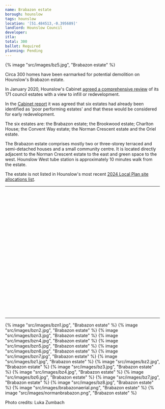 ```yaml
---
name: Brabazon estate 
borough: hounslow 
tags: hounslow
location: '[51.484513,-0.395689]'
landlord: Hounslow Council
developer:
itla:
total: 300
ballot: Required
planning: Pending
---
```

{% image "src/images/bz5.jpg", "Brabazon estate" %}

Circa 300 homes have been earmarked for potential demolition on Hounslow's Brabazon estate.

In January 2020, Hounslow's Cabinet [agreed a comprehensive review](https://democraticservices.hounslow.gov.uk/documents/s157644/CEX432%20Housing%20Estate%20Regeneration%20Programme.pdf) of its 171 council estates with a view to infill or redevelopment.

In the [Cabinet report](https://democraticservices.hounslow.gov.uk/documents/s157644/CEX432%20Housing%20Estate%20Regeneration%20Programme.pdf) it was agreed that six estates had already been identified as 'poor performing estates' and that these would be considered for early redevelopment.

The six estates are: the Brabazon estate; the Brookwood estate; Charlton House; the Convent Way estate; the Norman Crescent estate and the Oriel estate.

The Brabazon estate comprises mostly two or three-storey terraced and semi-detached houses and a small community centre. It is located directly adjacent to the Norman Crescent estate to the east and green space to the west. Hounslow West tube station is approximately 10 minutes walk from the estate.

The estate is not listed in Hounslow's most recent [2024 Local Plan site allocations list](https://lbhounslow.sharepoint.com/sites/InternetLinks/pp/Shared%20Documents/Forms/AllItems.aspx?id=%2Fsites%2FInternetLinks%2Fpp%2FShared%20Documents%2FOther%20%28NOT%20on%20website%29%2FReg%2019%20Local%20Plan%202020%2D2041%20Site%20Allocations%20for%20consultation%20link%20from%20interactive%20Local%20Plan%2FHounslow%20Local%20Plan%202020%2D2041%20Chapter%2012%20%2D%20Site%20Allocations%20%28Reg%2019%29%2Epdf&parent=%2Fsites%2FInternetLinks%2Fpp%2FShared%20Documents%2FOther%20%28NOT%20on%20website%29%2FReg%2019%20Local%20Plan%202020%2D2041%20Site%20Allocations%20for%20consultation%20link%20from%20interactive%20Local%20Plan&p=true&ga=1).

---

<!------------THE CODE BELOW RENDERS THE MAP - DO NOT EDIT! ---------------------------->

<div id="map" style="width: 100%; height: 400px;"></div>

<script>
  var map = L.map('map').setView({{ location }}, 13);
  L.tileLayer('https://tile.openstreetmap.org/{z}/{x}/{y}.png', {
  maxZoom: 19,
attribution: '&copy; <a href="http://www.openstreetmap.org/copyright">OpenStreetMap</a>'
}).addTo(map);
var circle = L.circle({{ location }}, {
    color: 'red',
    fillColor: '#f03',
    fillOpacity: 0.5,
    radius: 500
}).addTo(map);
</script>

---

  {% image "src/images/bzn1.jpg", "Brabazon estate" %}
  {% image "src/images/bzn2.jpg", "Brabazon estate" %}
  {% image "src/images/bzn3.jpg", "Brabazon estate" %}
  {% image "src/images/bzn4.jpg", "Brabazon estate" %}
  {% image "src/images/bzn5.jpg", "Brabazon estate" %}
  {% image "src/images/bzn6.jpg", "Brabazon estate" %}
  {% image "src/images/bzn7.jpg", "Brabazon estate" %}
  {% image "src/images/bz1.jpg", "Brabazon estate" %}
  {% image "src/images/bz2.jpg", "Brabazon estate" %}
  {% image "src/images/bz3.jpg", "Brabazon estate" %}
  {% image "src/images/bz4.jpg", "Brabazon estate" %}
  {% image "src/images/bz6.jpg", "Brabazon estate" %}
  {% image "src/images/bz7.jpg", "Brabazon estate" %}
  {% image "src/images/bz8.jpg", "Brabazon estate" %}
  {% image "src/images/brabazonaerial.png", "Brabazon estate" %}
  {% image "src/images/normanbrabazon.png", "Brabazon estate" %}

Photo credits: Luka Zumbach
